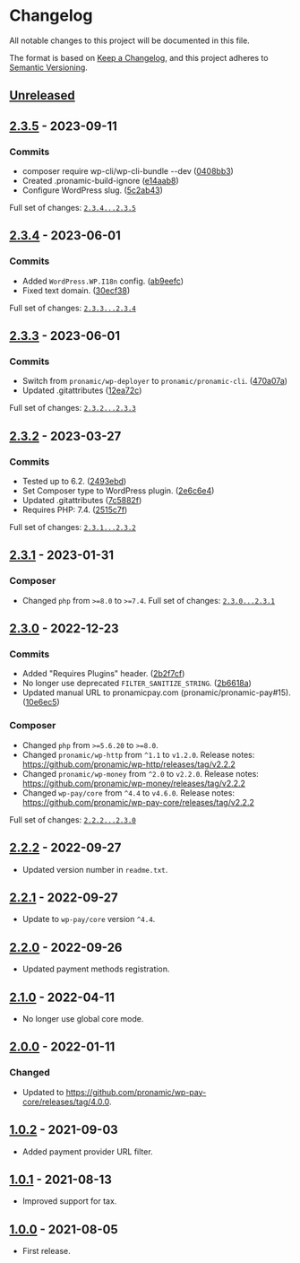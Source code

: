 # Changelog
All notable changes to this project will be documented in this file.

The format is based on [Keep a Changelog](https://keepachangelog.com/en/1.0.0/),
and this project adheres to [Semantic Versioning](https://semver.org/spec/v2.0.0.html).

## [Unreleased][unreleased]

## [2.3.5] - 2023-09-11

### Commits

- composer require wp-cli/wp-cli-bundle --dev ([0408bb3](https://github.com/pronamic/wp-pronamic-pay-paypal/commit/0408bb3043abd9d03d7df3442b030fecfba26a6a))
- Created .pronamic-build-ignore ([e14aab8](https://github.com/pronamic/wp-pronamic-pay-paypal/commit/e14aab8664968c50b07bb5e114aec12bea902da9))
- Configure WordPress slug. ([5c2ab43](https://github.com/pronamic/wp-pronamic-pay-paypal/commit/5c2ab43812b17d51c884459b89ed651e15ea863d))

Full set of changes: [`2.3.4...2.3.5`][2.3.5]

[2.3.5]: https://github.com/pronamic/wp-pronamic-pay-paypal/compare/v2.3.4...v2.3.5

## [2.3.4] - 2023-06-01

### Commits

- Added `WordPress.WP.I18n` config. ([ab9eefc](https://github.com/pronamic/wp-pronamic-pay-paypal/commit/ab9eefca01785b30dd4ba3d77a0a760168a49e03))
- Fixed text domain. ([30ecf38](https://github.com/pronamic/wp-pronamic-pay-paypal/commit/30ecf38171594e67d5bb924b58b2a993674adcdf))

Full set of changes: [`2.3.3...2.3.4`][2.3.4]

[2.3.4]: https://github.com/pronamic/wp-pronamic-pay-paypal/compare/v2.3.3...v2.3.4

## [2.3.3] - 2023-06-01

### Commits

- Switch from `pronamic/wp-deployer` to `pronamic/pronamic-cli`. ([470a07a](https://github.com/pronamic/wp-pronamic-pay-paypal/commit/470a07ad5c2260be39ffb092a6a5a4e58c82c689))
- Updated .gitattributes ([12ea72c](https://github.com/pronamic/wp-pronamic-pay-paypal/commit/12ea72c5a64f560afa2b8c9a6353d524a41e91c5))

Full set of changes: [`2.3.2...2.3.3`][2.3.3]

[2.3.3]: https://github.com/pronamic/wp-pronamic-pay-paypal/compare/v2.3.2...v2.3.3

## [2.3.2] - 2023-03-27

### Commits

- Tested up to 6.2. ([2493ebd](https://github.com/pronamic/wp-pronamic-pay-paypal/commit/2493ebd59d9b467782207471225b518b7f445934))
- Set Composer type to WordPress plugin. ([2e6c6e4](https://github.com/pronamic/wp-pronamic-pay-paypal/commit/2e6c6e4335e3982e0498fa49caec550e8e54c152))
- Updated .gitattributes ([7c5882f](https://github.com/pronamic/wp-pronamic-pay-paypal/commit/7c5882fcca4ca3e0299984eedb4848fff1afebaf))
- Requires PHP: 7.4. ([2515c7f](https://github.com/pronamic/wp-pronamic-pay-paypal/commit/2515c7f26cd183cb6089ca2927311d89035c2322))

Full set of changes: [`2.3.1...2.3.2`][2.3.2]

[2.3.2]: https://github.com/pronamic/wp-pronamic-pay-paypal/compare/v2.3.1...v2.3.2

## [2.3.1] - 2023-01-31
### Composer

- Changed `php` from `>=8.0` to `>=7.4`.
Full set of changes: [`2.3.0...2.3.1`][2.3.1]

[2.3.1]: https://github.com/pronamic/wp-pronamic-pay-paypal/compare/v2.3.0...v2.3.1

## [2.3.0] - 2022-12-23

### Commits

- Added "Requires Plugins" header. ([2b2f7cf](https://github.com/pronamic/wp-pronamic-pay-paypal/commit/2b2f7cfacf6bf45e3e5f9b519082b3f599f057e1))
- No longer use deprecated `FILTER_SANITIZE_STRING`. ([2b6618a](https://github.com/pronamic/wp-pronamic-pay-paypal/commit/2b6618a8b615f8dcff0387ede8e145e98dcf7910))
- Updated manual URL to pronamicpay.com (pronamic/pronamic-pay#15). ([10e6ec5](https://github.com/pronamic/wp-pronamic-pay-paypal/commit/10e6ec54b027295b3369ed677f7b597140bed52c))

### Composer

- Changed `php` from `>=5.6.20` to `>=8.0`.
- Changed `pronamic/wp-http` from `^1.1` to `v1.2.0`.
	Release notes: https://github.com/pronamic/wp-http/releases/tag/v2.2.2
- Changed `pronamic/wp-money` from `^2.0` to `v2.2.0`.
	Release notes: https://github.com/pronamic/wp-money/releases/tag/v2.2.2
- Changed `wp-pay/core` from `^4.4` to `v4.6.0`.
	Release notes: https://github.com/pronamic/wp-pay-core/releases/tag/v2.2.2

Full set of changes: [`2.2.2...2.3.0`][2.3.0]

[2.3.0]: https://github.com/pronamic/wp-pronamic-pay-paypal/compare/v2.2.2...v2.3.0

## [2.2.2] - 2022-09-27
- Updated version number in `readme.txt`.

## [2.2.1] - 2022-09-27
- Update to `wp-pay/core` version `^4.4`.

## [2.2.0] - 2022-09-26
- Updated payment methods registration.

## [2.1.0] - 2022-04-11
- No longer use global core mode.

## [2.0.0] - 2022-01-11
### Changed
- Updated to https://github.com/pronamic/wp-pay-core/releases/tag/4.0.0.

## [1.0.2] - 2021-09-03
- Added payment provider URL filter.

## [1.0.1] - 2021-08-13
- Improved support for tax.

## [1.0.0] - 2021-08-05
- First release.

[unreleased]: https://github.com/pronamic/wp-pronamic-pay-paypal/compare/2.2.2...HEAD
[2.2.2]: https://github.com/pronamic/wp-pronamic-pay-paypal/compare/2.2.1...2.2.2
[2.2.1]: https://github.com/pronamic/wp-pronamic-pay-paypal/compare/2.2.0...2.2.1
[2.2.0]: https://github.com/pronamic/wp-pronamic-pay-paypal/compare/2.1.0...2.2.0
[2.1.0]: https://github.com/pronamic/wp-pronamic-pay-paypal/compare/2.0.0...2.1.0
[2.0.0]: https://github.com/pronamic/wp-pronamic-pay-paypal/compare/1.0.2...2.0.0
[1.0.2]: https://github.com/pronamic/wp-pronamic-pay-paypal/compare/1.0.1...1.0.2
[1.0.1]: https://github.com/pronamic/wp-pronamic-pay-paypal/compare/1.0.0...1.0.1
[1.0.0]: https://github.com/pronamic/wp-pronamic-pay-paypal/releases/tag/1.0.0
